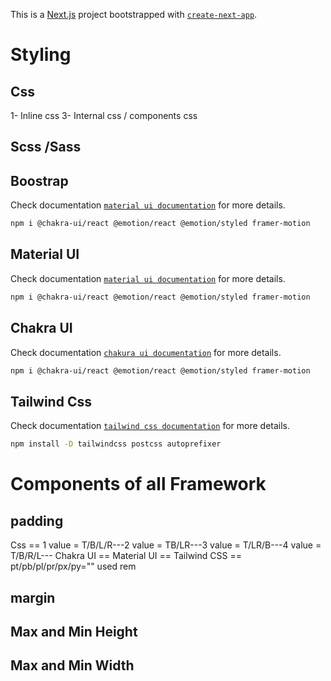 This is a [Next.js](https://nextjs.org/) project bootstrapped with [`create-next-app`](https://github.com/vercel/next.js/tree/canary/packages/create-next-app).

# Styling
## Css
1- Inline css
3- Internal css / components css
## Scss /Sass

## Boostrap
Check documentation [`material ui documentation`](https://chakra-templates.dev/) for more details.
```bash
npm i @chakra-ui/react @emotion/react @emotion/styled framer-motion
```
## Material UI
Check documentation [`material ui documentation`](https://chakra-templates.dev/) for more details.
```bash
npm i @chakra-ui/react @emotion/react @emotion/styled framer-motion
```
## Chakra UI
Check documentation [`chakura ui documentation`](https://chakra-templates.dev/) for more details.
```bash
npm i @chakra-ui/react @emotion/react @emotion/styled framer-motion
```
## Tailwind Css
Check documentation [`tailwind css documentation`](https://tailwindcss.com/) for more details.
```bash
npm install -D tailwindcss postcss autoprefixer
```


# Components of all Framework
## padding
Css == 1 value = T/B/L/R---2 value = TB/LR---3 value = T/LR/B---4 value = T/B/R/L---
Chakra UI == 
Material UI == 
Tailwind CSS == pt/pb/pl/pr/px/py=""    used rem
## margin
## Max and Min Height 
## Max and Min Width 